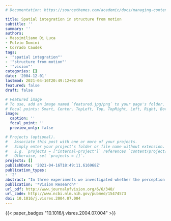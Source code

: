 ```yaml
---
# Documentation: https://sourcethemes.com/academic/docs/managing-content/

title: Spatial integration in structure from motion
subtitle: ''
summary: ''
authors:
- Massimiliano Di Luca
- Fulvio Domini
- Corrado Caudek
tags:
- '"spatial integration"'
- '"structure from motion"'
- '"vision"'
categories: []
date: '2004-12-01'
lastmod: 2021-04-16T20:49:12+02:00
featured: false
draft: false

# Featured image
# To use, add an image named `featured.jpg/png` to your page's folder.
# Focal points: Smart, Center, TopLeft, Top, TopRight, Left, Right, BottomLeft, Bottom, BottomRight.
image:
  caption: ''
  focal_point: ''
  preview_only: false

# Projects (optional).
#   Associate this post with one or more of your projects.
#   Simply enter your project's folder or file name without extension.
#   E.g. `projects = ["internal-project"]` references `content/project/deep-learning/index.md`.
#   Otherwise, set `projects = []`.
projects: []
publishDate: '2021-04-16T18:49:11.616968Z'
publication_types:
- '2'
abstract: "In three experiments we investigated whether the perception of 3D structure from the optic-flow involves a process of spatial integration. The observer's task was to judge the 3D orientation of local velocity field patches. In two conditions, the patches were presented either in isolation, or as part of a global optic-flow. In Experiment 1, the global optic-flow was a linear velocity field. In Experiment 2, the patches were embedded in a randomly perturbed linear velocity field. In Experiment 3, the local patches belonged to a smoothly curved surface. The results of these three experiments lead to two main conclusions: (1) a process linking spatially separated patches into global entities does affect the perception of local surface orientation induced by the optic-flow, and (2) linearity or smoothness of the global velocity field are not necessary conditions for spatial integration."
publication: '*Vision Research*'
url_pdf: http://www.journalofvision.org/6/6/340/
url_code: http://www.ncbi.nlm.nih.gov/pubmed/15474573
doi: 10.1016/j.visres.2004.07.004
---
```

{{< paper_badges "10.1016/j.visres.2004.07.004" >}}
